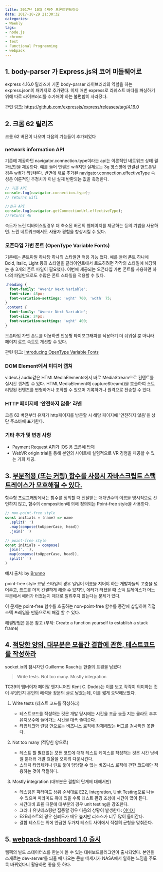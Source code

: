 ```yaml
---
title: 2017년 10월 4째주 프론트엔드이슈
date: 2017-10-29 21:30:32
categories:
- Weekly
tags:
- node.js
- chrome
- test
- Functional Programming
- webpack
---
```



## 1. body-parser 가 Express.js의 코어 미들웨어로

express 4.16.0 릴리즈에 기존 body-parser 라이브러리의 역할을 하는 express.json이 패키지로 추가됐다.
이제 매번 express로 리퀘스트 바디를 파싱하기위해 따로 라이브러리를 추가해야 하는 불편함이 사라졌다.


관련 링크: https://github.com/expressjs/express/releases/tag/4.16.0


## 2. 크롬 62 릴리즈

크롬 62 버전이 나오며 다음의 기능들이 추가되었다

### network information API  
기존에 제공하던 navigator.connection.type이라는 api는 이론적인 네트워크 상태 결과값만을 제공한다. 예를 들어 연결은 wifi지만 실제로는 3g 핫스팟에 연결된 핸드폰일 경우 wifi가 리턴된다.
반면에 새로 추가된 navigator.connection.effectiveType 속성은 이론적인 추정치가 아닌 실제 반환되는 값을 측정한다.
    
```javascript
// 기존 API
console.log(navigator.connection.type);
// returns wifi

//신규 API
console.log(navigator.getConnectionUrl.effectiveType);
//returns 4G
```
    
속도가 느린 디바이스일경우 더 축소된 버전의 웹페이지를 제공하는 등의 기법을 사용하면. 느린 네트워크에서도 사용자 경험을 향상시킬 수 있다.

### 오픈타입 가변 폰트 (OpenType Variable Fonts)  
기존에는 폰트파일 하나당 하나의 스타일만 적용 가능 했다. 예를 들어 폰트 하나에 Bold, Italic, Light 등의 스타일을 클라이언트에서 로드하려면 각각의 스타일에 해당하는 총 3개의 폰트 파일이 필요했다.
이번에 제공되는 오픈타입 가변 폰트를 사용하면 하나의 파일만으로도 수많은 폰트 스타일을 적용할 수 있다.
    
```css
.heading {
  font-family: "Avenir Next Variable";
  font-size: 48px;
  font-variation-settings: 'wght' 700, 'wdth' 75;
}
.content {
  font-family: "Avenir Next Variable";
  font-size: 24px;
  font-variation-settings: 'wght' 400;
}
```
    
오픈타입 가변 폰트를 이용하면 반응형 타이포그래피를 적용하기 더 쉬워질 뿐 아니라 페이지 로드 속도도 개선할 수 있다.

관련 링크: [Introducing OpenType Variable Fonts](https://medium.com/@tiro/https-medium-com-tiro-introducing-opentype-variable-fonts-12ba6cd2369)
    
### DOM Element에서 미디어 캡쳐
video나 audio같은 HTMLMediaElements에서 바로 MediaStream으로 컨텐트를 실시간 캡쳐할 수 있다.
HTMLMediaElement에 captureStream()을 호출하여 스트리밍된 컨텐츠를 변형하거나 조작할 수 있으며 기록하거나 원격으로 전송할 수 있다.

### HTTP 페이지에 '안전하지 않음' 라벨
크롬 62 버전부터 유저가 http페이지를 방문할 시 해당 페이지에 '안전하지 않음'을 상단 주소바에 표기한다.

### 기타 추가 및 변경 사항
- Payment Request API가 iOS 용 크롬에 탑재
- WebVR origin trial을 통해 본인의 사이트에 실험적으로 VR 경험을 제공할 수 있는 기회 제공.
    
## 3. [부분적용 (또는 커링) 함수를 사용시 자바스크립트 스택 트레이스가 모호해질 수 있다.](https://hackernoon.com/partially-applied-curried-functions-could-obfuscate-the-javascript-stack-trace-84d66bd8032e)

함수형 프로그래밍에서는 함수를 정의할 때 전달받는 매개변수의 이름을 명시적으로 선언하지 않고, 함수의 composition에 의해 정의되는 Point-free style을 사용한다.

```javascript
// non-point-free style
const initials = (name) => name
  .split(' ')
  .map(compose(toUpperCase, head))
  .join(' ')
  
// point-free style
const initials = compose(
  join('. '), 
  map(compose(toUpperCase, head)), 
  split(' ')
) 
```

예시 출처: by [Brunno](https://stackoverflow.com/a/43620110)


point-free style 코딩 스타일의 경우 일일이 이름을 지어야 하는 개발자들의 고충을 덜어주고, 코드를 더욱 간결하게 해줄 수 있지만,
에러가 터졌을 때 스택 트레이스가 어느 부분에서 에러가 터졌는지 제대로 알려주지 않는다는 문제가 있다.

이 문제는 point-free 함수를 호출하는 non-point-free 함수를 중간에 삽입하여 직접 스택 프레임을 만듦으로써 해결 할 수 있다.

해결방법은 본문 참고 (부제: Create a function yourself to establish a stack frame)

## 4. [적당한 양의, 대부분은 모듈간 결합에 관한, 테스트코드를 작성하라](https://blog.kentcdodds.com/write-tests-not-too-many-mostly-integration-5e8c7fff591c)
socket.io의 참시자인 Guillermo Rauch는 한줄의 트윗을 남겼다

>Write tests. Not too many. Mostly integration

TC39의 멤버이자 페이팔 엔지니어인 Kent C. Dodds는 이를 보고 각각이 의미하는 것이 무엇인지 본인의 해석을 장문의 글로 남겼는데, 이를 짧게 요약해보았다.

1. Write tests (테스트 코드를 작성하라)
    - 테스트코드를 작성하는 것은 개발 당시에는 시간을 조금 늦출 지는 몰라도 추후 유지보수에 들어가는 시간을 대폭 줄여준다. 
    - 타입체크와 린팅 만으로는 비즈니스 로직에 잠재해있는 버그를 검사하진 못한다.

2. Not too many (적당한 양으로)
    - 테스트 할 필요없는 모든 코드에 대해 테스트 케이스를 작성하는 것은 시간 낭비일 뿐더러 개발 효율을 오히려 다운시킨다. 
    - 스태틱 타입체커나 린트 툴이 담당할 수 없는 비즈니스 로직에 관한 코드에만 적용하는 것이 적절하다.

3. Mostly integration (대부분은 결합의 단계에 대해서만)
    - 테스팅은 피라미드 상위 순서대로 E22, Integration, Unit Testing으로 나눌 수 있으며 피라미드 위에 있을 수록 테스트 환경 조성에 시간이 많이 든다.
    - 시간대비 효율 때문에 대부분의 경우 unit testing을 강조한다.
    - 그러나 유닛테스팅만 집중할 경우 다음의 상황이 발생한다: [이미지](https://cdn-images-1.medium.com/max/800/0*eCs8GoVZVksoQtQx.gif)
    - E2E테스트의 경우 신뢰도가 매우 높지만 리소스가 너무 많이 들어간다.
    - 결합 테스트는 위에 언급한 두가지 테스트 사이에서 적절히 균형을 맞춰준다.
    

## 5. [webpack-dashboard 1.0 출시](https://github.com/FormidableLabs/webpack-dashboard/blob/master/README.md)

웹팩의 빌드 스테이터스를 한눈에 볼 수 있는 대쉬보드플러그인이 출시되었다.
본인들 소개로는 dev-server를 띄울 때 나오는 콘솔 메세지가 NASA에서 일하는 느낌을 주도록 바뀌었다니 활용하면 좋을 듯 하다.